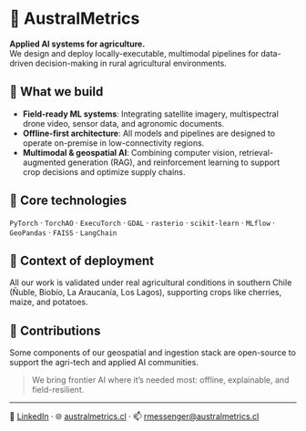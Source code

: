 # 🌿 AustralMetrics

**Applied AI systems for agriculture.**  
We design and deploy locally-executable, multimodal pipelines for data-driven decision-making in rural agricultural environments.

## 🚜 What we build

- **Field-ready ML systems**: Integrating satellite imagery, multispectral drone video, sensor data, and agronomic documents.
- **Offline-first architecture**: All models and pipelines are designed to operate on-premise in low-connectivity regions.
- **Multimodal & geospatial AI**: Combining computer vision, retrieval-augmented generation (RAG), and reinforcement learning to support crop decisions and optimize supply chains.

## 🧠 Core technologies

`PyTorch` · `TorchAO` · `ExecuTorch` · `GDAL` · `rasterio` · `scikit-learn` · `MLflow` · `GeoPandas` · `FAISS` · `LangChain`

## 📍 Context of deployment

All our work is validated under real agricultural conditions in southern Chile (Ñuble, Biobío, La Araucanía, Los Lagos), supporting crops like cherries, maize, and potatoes.

## 🤝 Contributions

Some components of our geospatial and ingestion stack are open-source to support the agri-tech and applied AI communities.

> We bring frontier AI where it’s needed most: offline, explainable, and field-resilient.

---
🔗 [LinkedIn](https://www.linkedin.com/company/australmetrics) · 🌐 [australmetrics.cl](https://australmetrics.cl) · 📫 rmessenger@australmetrics.cl
